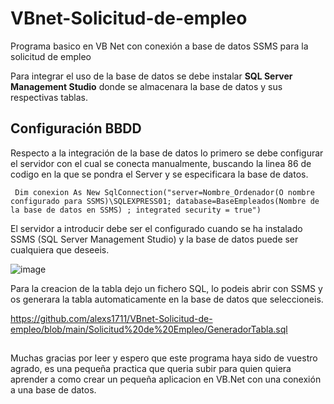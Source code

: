 # VBnet-Solicitud-de-empleo
Programa basico en VB Net con conexión a base de datos SSMS para la solicitud de empleo

Para integrar el uso de la base de datos se debe instalar **SQL Server Management Studio** donde se almacenara la base de datos y sus respectivas tablas.



## Configuración BBDD

Respecto a la integración de la base de datos lo primero se debe configurar el servidor con el cual se conecta manualmente, buscando la linea 86 de codigo en la que se pondra el Server y se especificara la base de datos.

```
 Dim conexion As New SqlConnection("server=Nombre_Ordenador(O nombre configurado para SSMS)\SQLEXPRESS01; database=BaseEmpleados(Nombre de la base de datos en SSMS) ; integrated security = true")
```

El servidor a introducir debe ser el configurado cuando se ha instalado SSMS (SQL Server Management Studio) y la base de datos puede ser cualquiera que deseeis.

![image](https://user-images.githubusercontent.com/35575917/120360094-acbaa580-c308-11eb-8818-640d82faf6db.png)

Para la creacion de la tabla dejo un fichero SQL, lo podeis abrir con SSMS y os generara la tabla automaticamente en la base de datos que seleccioneis.

https://github.com/alexs1711/VBnet-Solicitud-de-empleo/blob/main/Solicitud%20de%20Empleo/GeneradorTabla.sql

## 

Muchas gracias por leer y espero que este programa haya sido de vuestro agrado, es una pequeña practica que queria subir para quien quiera aprender a como crear un pequeña aplicacion en VB.Net con una conexión a una base de datos.
